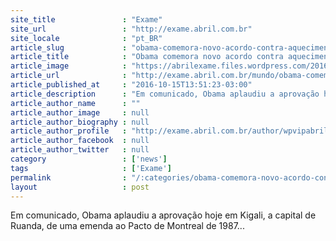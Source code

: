 ```yaml
---
site_title               : "Exame"
site_url                 : "http://exame.abril.com.br"
site_locale              : "pt_BR"
article_slug             : "obama-comemora-novo-acordo-contra-aquecimento-global"
article_title            : "Obama comemora novo acordo contra aquecimento global"
article_image            : "https://abrilexame.files.wordpress.com/2016/10/size_960_16_9_obama-na-malasia.jpg?quality=70&strip=all&w=960"
article_url              : "http://exame.abril.com.br/mundo/obama-comemora-novo-acordo-contra-aquecimento-global/"
article_published_at     : "2016-10-15T13:51:23-03:00"
article_description      : "Em comunicado, Obama aplaudiu a aprovação hoje em Kigali, a capital de Ruanda, de uma emenda ao Pacto de Montreal de 1987..."
article_author_name      : ""
article_author_image     : null
article_author_biography : null
article_author_profile   : "http://exame.abril.com.br/author/wpvipabril/"
article_author_facebook  : null
article_author_twitter   : null
category                 : ['news']
tags                     : ['Exame']
permalink                : "/:categories/obama-comemora-novo-acordo-contra-aquecimento-global/"
layout                   : post
---
```


Em comunicado, Obama aplaudiu a aprovação hoje em Kigali, a capital de Ruanda, de uma emenda ao Pacto de Montreal de 1987...
